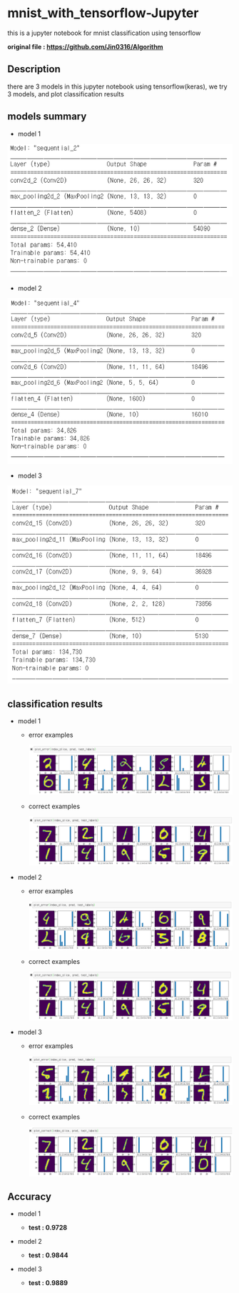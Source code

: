 # mnist_with_tensorflow-Jupyter
this is a jupyter notebook for mnist classification using tensorflow

**original file : https://github.com/Jin0316/Algorithm**



## Description 

there are 3 models in this jupyter notebook
using tensorflow(keras), we try 3 models, and plot classification results

## models summary

  * model 1
  
![Model 1](/model_summary/model_1.PNG)

  * model 2
  
![Model 2](/model_summary/model_2.PNG)

  * model 3
  
![Model 3](/model_summary/model_3.PNG) 


## classification results
  
   * model 1
      
      * error examples
      
         ![Model 1 Error](/model_summary/m1_wrong.PNG)
      
      * correct examples
      
         ![Model 1 Correct](/model_summary/m1_correct.PNG)


  * model 2

    * error examples
      
         ![Model 2 Error](/model_summary/m2_wrong.PNG)
    
    * correct examples
      
         ![Model 2 Correct](/model_summary/m2_correct.PNG)
  
  * model 3
     
    * error examples
      
         ![Model 3 Error](/model_summary/m3_wrong.PNG)
    
    * correct examples
      
         ![Model 3 Correct](/model_summary/m3_correct.PNG)

## Accuracy

* model 1
  * **test : 0.9728**
  
* model 2
  * **test : 0.9844**

* model 3
  * **test : 0.9889**
